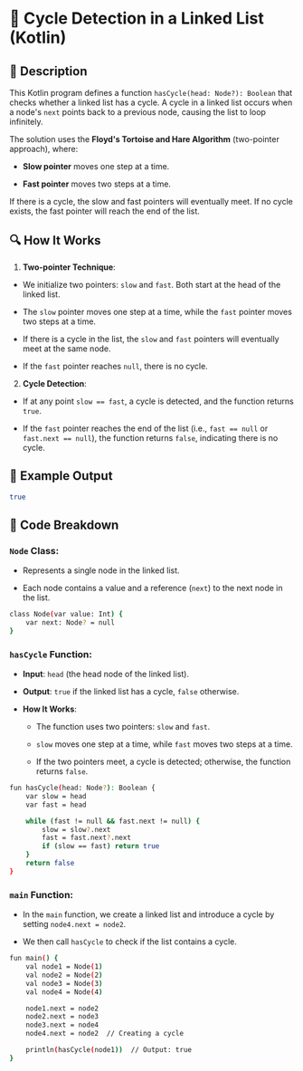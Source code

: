 # 📌 Cycle Detection in a Linked List (Kotlin)
## 🚀 Description
This Kotlin program defines a function `hasCycle(head: Node?): Boolean` that checks whether a linked list has a cycle. 
A cycle in a linked list occurs when a node's `next` points back to a previous node, causing the list to loop infinitely.

The solution uses the **Floyd's Tortoise and Hare Algorithm** (two-pointer approach), where:

- **Slow pointer** moves one step at a time.

- **Fast pointer** moves two steps at a time.

If there is a cycle, the slow and fast pointers will eventually meet. If no cycle exists, the fast pointer will reach the end of the list.

## 🔍 How It Works
1. **Two-pointer Technique**:

- We initialize two pointers: `slow` and `fast`. Both start at the head of the linked list.

- The `slow` pointer moves one step at a time, while the `fast` pointer moves two steps at a time.

- If there is a cycle in the list, the `slow` and `fast` pointers will eventually meet at the same node.

- If the `fast` pointer reaches `null`, there is no cycle.

2. **Cycle Detection**:

- If at any point `slow == fast`, a cycle is detected, and the function returns `true`.

- If the `fast` pointer reaches the end of the list (i.e., `fast == null` or `fast.next == null`), the function returns `false`, indicating there is no cycle.

## 🎯 Example Output
```sh
true
```
## 📂 Code Breakdown
### `Node` Class:
- Represents a single node in the linked list.

- Each node contains a value and a reference (`next`) to the next node in the list.
```sh
class Node(var value: Int) {
    var next: Node? = null
}
```

### `hasCycle` Function:
- **Input**: `head` (the head node of the linked list).

- **Output**: `true` if the linked list has a cycle, `false` otherwise.

- **How It Works**:

     - The function uses two pointers: `slow` and `fast`.

     - `slow` moves one step at a time, while `fast` moves two steps at a time.

     - If the two pointers meet, a cycle is detected; otherwise, the function returns `false`.
```sh
fun hasCycle(head: Node?): Boolean {
    var slow = head
    var fast = head

    while (fast != null && fast.next != null) {
        slow = slow?.next
        fast = fast.next?.next
        if (slow == fast) return true
    }
    return false
}
```
### `main` Function:
- In the `main` function, we create a linked list and introduce a cycle by setting `node4.next = node2`.

- We then call `hasCycle` to check if the list contains a cycle.
```sh
fun main() {
    val node1 = Node(1)
    val node2 = Node(2)
    val node3 = Node(3)
    val node4 = Node(4)

    node1.next = node2
    node2.next = node3
    node3.next = node4
    node4.next = node2  // Creating a cycle

    println(hasCycle(node1))  // Output: true
}
```
